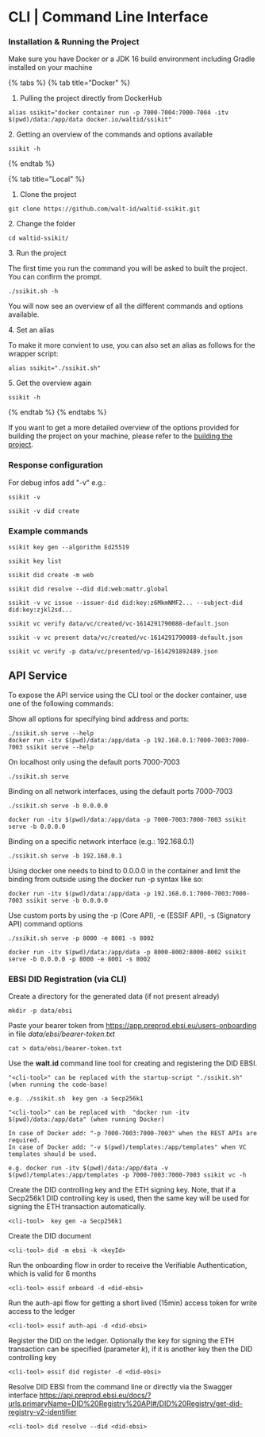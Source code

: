 # CLI | Command Line Interface



### Installation & Running the Project

Make sure you have Docker or a JDK 16 build environment including Gradle installed on your machine

{% tabs %}
{% tab title="Docker" %}
1. Pulling the project directly from DockerHub

```
alias ssikit="docker container run -p 7000-7004:7000-7004 -itv $(pwd)/data:/app/data docker.io/waltid/ssikit"
```



2\. Getting an overview of the commands and options available

```
ssikit -h
```
{% endtab %}

{% tab title="Local" %}
1. Clone the project

```
git clone https://github.com/walt-id/waltid-ssikit.git
```



2\. Change the folder

```
cd waltid-ssikit/
```



3\. Run the project&#x20;

The first time you run the command you will be asked to built the project. You can confirm the prompt.

```
./ssikit.sh -h
```

You will now see an overview of all the different commands and options available.



4\. Set an alias

To make it more convient to use, you can also set an alias as follows for the wrapper script:

```
alias ssikit="./ssikit.sh"
```



5\. Get the overview again

```
ssikit -h
```
{% endtab %}
{% endtabs %}

If you want to get a more detailed overview of the options provided for building the project on your machine, please refer to the [building the project](build/).

### Response configuration

For debug infos add "-v" e.g.:

```
ssikit -v

ssikit -v did create
```

### Example commands

```
ssikit key gen --algorithm Ed25519

ssikit key list

ssikit did create -m web

ssikit did resolve --did did:web:mattr.global

ssikit -v vc issue --issuer-did did:key:z6MkmNMF2... --subject-did did:key:zjkl2sd...

ssikit vc verify data/vc/created/vc-1614291790088-default.json

ssikit -v vc present data/vc/created/vc-1614291790088-default.json

ssikit vc verify -p data/vc/presented/vp-1614291892489.json
```



## API Service

To expose the API service using the CLI tool or the docker container, use one of the following commands:

Show all options for specifying bind address and ports:

```
./ssikit.sh serve --help
docker run -itv $(pwd)/data:/app/data -p 192.168.0.1:7000-7003:7000-7003 ssikit serve --help
```

On localhost only using the default ports 7000-7003

```
./ssikit.sh serve
```

Binding on all network interfaces, using the default ports 7000-7003

```
./ssikit.sh serve -b 0.0.0.0

docker run -itv $(pwd)/data:/app/data -p 7000-7003:7000-7003 ssikit serve -b 0.0.0.0
```

Binding on a specific network interface (e.g.: 192.168.0.1)

```
./ssikit.sh serve -b 192.168.0.1
```

Using docker one needs to bind to 0.0.0.0 in the container and limit the binding from outside using the docker run -p syntax like so:

```
docker run -itv $(pwd)/data:/app/data -p 192.168.0.1:7000-7003:7000-7003 ssikit serve -b 0.0.0.0
```

Use custom ports by using the -p (Core API), -e (ESSIF API), -s (Signatory API) command options

```
./ssikit.sh serve -p 8000 -e 8001 -s 8002

docker run -itv $(pwd)/data:/app/data -p 8000-8002:8000-8002 ssikit serve -b 0.0.0.0 -p 8000 -e 8001 -s 8002
```

### EBSI DID Registration (via CLI)

Create a directory for the generated data (if not present already)

```
mkdir -p data/ebsi
```

Paste your bearer token from https://app.preprod.ebsi.eu/users-onboarding in file _data/ebsi/bearer-token.txt_

```
cat > data/ebsi/bearer-token.txt 
```

Use the **walt.id** command line tool for creating and registering the DID EBSI.

```
"<cli-tool>" can be replaced with the startup-script "./ssikit.sh" (when running the code-base)

e.g. ./ssikit.sh  key gen -a Secp256k1

"<cli-tool>" can be replaced with  "docker run -itv $(pwd)/data:/app/data" (when running Docker)

In case of Docker add: "-p 7000-7003:7000-7003" when the REST APIs are required.
In case of Docker add: "-v $(pwd)/templates:/app/templates" when VC templates should be used.

e.g. docker run -itv $(pwd)/data:/app/data -v $(pwd)/templates:/app/templates -p 7000-7003:7000-7003 ssikit vc -h
```

Create the DID controlling key and the ETH signing key. Note, that if a Secp256k1 DID controlling key is used, then the same key will be used for signing the ETH transaction automatically.

```
<cli-tool>  key gen -a Secp256k1
```

Create the DID document

```
<cli-tool> did -m ebsi -k <keyId>
```

Run the onboarding flow in order to receive the Verifiable Authentication, which is valid for 6 months

```
<cli-tool> essif onboard -d <did-ebsi>
```

Run the auth-api flow for getting a short lived (15min) access token for write access to the ledger

```
<cli-tool> essif auth-api -d <did-ebsi>
```

Register the DID on the ledger. Optionally the key for signing the ETH transaction can be specified (parameter _k_), if it is another key then the DID controlling key

```
<cli-tool> essif did register -d <did-ebsi> 
```

Resolve DID EBSI from the command line or directly via the Swagger interface https://api.preprod.ebsi.eu/docs/?urls.primaryName=DID%20Registry%20API#/DID%20Registry/get-did-registry-v2-identifier

```
<cli-tool> did resolve --did <did-ebsi> 
```
